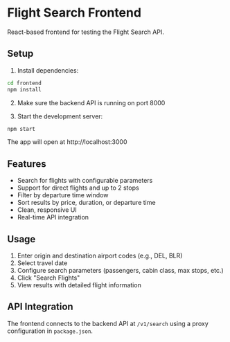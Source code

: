 # Flight Search Frontend

React-based frontend for testing the Flight Search API.

## Setup

1. Install dependencies:
```bash
cd frontend
npm install
```

2. Make sure the backend API is running on port 8000

3. Start the development server:
```bash
npm start
```

The app will open at http://localhost:3000

## Features

- Search for flights with configurable parameters
- Support for direct flights and up to 2 stops
- Filter by departure time window
- Sort results by price, duration, or departure time
- Clean, responsive UI
- Real-time API integration

## Usage

1. Enter origin and destination airport codes (e.g., DEL, BLR)
2. Select travel date
3. Configure search parameters (passengers, cabin class, max stops, etc.)
4. Click "Search Flights"
5. View results with detailed flight information

## API Integration

The frontend connects to the backend API at `/v1/search` using a proxy configuration in `package.json`.
